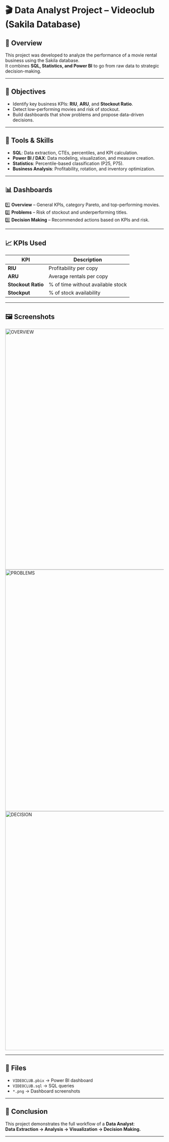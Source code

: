 # 🎬 Data Analyst Project – Videoclub (Sakila Database)

## 📌 Overview
This project was developed to analyze the performance of a movie rental business using the Sakila database.  
It combines **SQL, Statistics, and Power BI** to go from raw data to strategic decision-making.

---

## 🧠 Objectives
- Identify key business KPIs: **RIU**, **ARU**, and **Stockout Ratio**.
- Detect low-performing movies and risk of stockout.
- Build dashboards that show problems and propose data-driven decisions.

---

## 🧰 Tools & Skills
- **SQL**: Data extraction, CTEs, percentiles, and KPI calculation.
- **Power BI / DAX**: Data modeling, visualization, and measure creation.
- **Statistics**: Percentile-based classification (P25, P75).
- **Business Analysis**: Profitability, rotation, and inventory optimization.

---

## 📊 Dashboards
1️⃣ **Overview** – General KPIs, category Pareto, and top-performing movies.  
2️⃣ **Problems** – Risk of stockout and underperforming titles.  
3️⃣ **Decision Making** – Recommended actions based on KPIs and risk.

---

## 📈 KPIs Used
| KPI | Description |
|------|-------------|
| **RIU** | Profitability per copy |
| **ARU** | Average rentals per copy |
| **Stockout Ratio** | % of time without available stock |
| **Stockput** | % of stock availability |

---

## 🖼️ Screenshots
<img width="1444" height="765" alt="OVERVIEW" src="https://github.com/user-attachments/assets/e7e606b4-4ea7-4b73-b3fc-d1af75da2a66" />
<img width="1449" height="767" alt="PROBLEMS" src="https://github.com/user-attachments/assets/c0d02ea6-c796-4347-9484-c1d02aedf15f" />
<img width="1467" height="759" alt="DECISION" src="https://github.com/user-attachments/assets/bc839aac-f183-4397-a9c1-036e2be5428a" />


---

## 🧩 Files
- `VIDEOCLUB.pbix` → Power BI dashboard  
- `VIDEOCLUB.sql` → SQL queries  
- `*.png` → Dashboard screenshots  

---

## 🏁 Conclusion
This project demonstrates the full workflow of a **Data Analyst**:  
**Data Extraction → Analysis → Visualization → Decision Making.**

---
